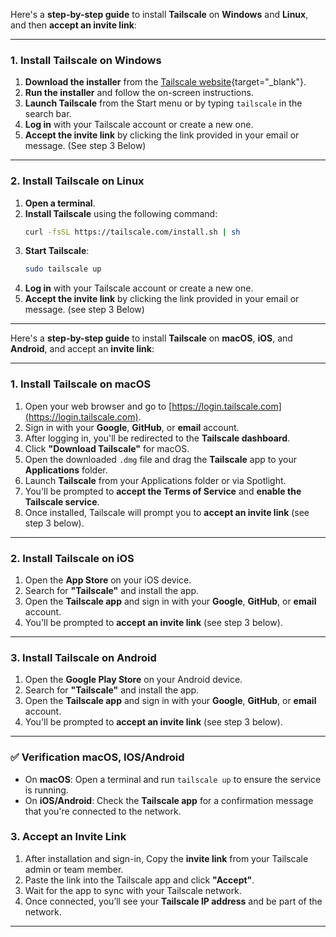 Here's a **step-by-step guide** to install **Tailscale** on **Windows** and **Linux**, and then **accept an invite link**:

---

### 1. Install Tailscale on Windows

1. **Download the installer** from the [Tailscale website](https://tailscale.com/download/){target="_blank"}.
2. **Run the installer** and follow the on-screen instructions.
3. **Launch Tailscale** from the Start menu or by typing `tailscale` in the search bar.
4. **Log in** with your Tailscale account or create a new one.
5. **Accept the invite link** by clicking the link provided in your email or message. (See step 3 Below)

---

### 2. Install Tailscale on Linux

1. **Open a terminal**.
2. **Install Tailscale** using the following command:
   ```bash
   curl -fsSL https://tailscale.com/install.sh | sh
   ```
3. **Start Tailscale**:
   ```bash
   sudo tailscale up
   ```
4. **Log in** with your Tailscale account or create a new one.
5. **Accept the invite link** by clicking the link provided in your email or message. (see step 3 Below)

---

Here's a **step-by-step guide** to install **Tailscale** on **macOS**, **iOS**, and **Android**, and accept an **invite link**:

---

### 1. Install Tailscale on macOS

1. Open your web browser and go to [https://login.tailscale.com](https://login.tailscale.com).
2. Sign in with your **Google**, **GitHub**, or **email** account.
3. After logging in, you'll be redirected to the **Tailscale dashboard**.
4. Click **"Download Tailscale"** for macOS.
5. Open the downloaded `.dmg` file and drag the **Tailscale** app to your **Applications** folder.
6. Launch **Tailscale** from your Applications folder or via Spotlight.
7. You'll be prompted to **accept the Terms of Service** and **enable the Tailscale service**.
8. Once installed, Tailscale will prompt you to **accept an invite link** (see step 3 below).

---

### 2. Install Tailscale on iOS

1. Open the **App Store** on your iOS device.
2. Search for **"Tailscale"** and install the app.
3. Open the **Tailscale app** and sign in with your **Google**, **GitHub**, or **email** account.
4. You'll be prompted to **accept an invite link** (see step 3 below).

---

### 3. Install Tailscale on Android

1. Open the **Google Play Store** on your Android device.
2. Search for **"Tailscale"** and install the app.
3. Open the **Tailscale app** and sign in with your **Google**, **GitHub**, or **email** account.
4. You'll be prompted to **accept an invite link** (see step 3 below).

---

### ✅ Verification macOS, IOS/Android

- On **macOS**: Open a terminal and run `tailscale up` to ensure the service is running.
- On **iOS/Android**: Check the **Tailscale app** for a confirmation message that you're connected to the network.



### 3. Accept an Invite Link

1. After installation and sign-in, Copy the **invite link** from your Tailscale admin or team member.
2. Paste the link into the Tailscale app and click **"Accept"**.
3. Wait for the app to sync with your Tailscale network.
4. Once connected, you’ll see your **Tailscale IP address** and be part of the network.

---

